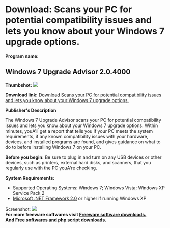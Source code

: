 # Download: Scans your PC for potential compatibility issues and lets you know about your Windows 7 upgrade options.

**Program name:**

## Windows 7 Upgrade Advisor 2.0.4000

  
**Thumbshot:** ![](http://www.freewarefiles.com/screenshot/win7upgrdadvisor_md.jpg)   
  
**Download link:** [Download Scans your PC for potential compatibility issues and lets you know about your Windows 7 upgrade options.](http://freesoftwares.boysofts.com/Windows-7-Upgrade-Advisor_program_53445.html)  
  


**Publisher's Description**  
  


The Windows 7 Upgrade Advisor scans your PC for potential compatibility issues and lets you know about your Windows 7 upgrade options. Within minutes, youA'll get a report that tells you if your PC meets the system requirements, if any known compatibility issues with your hardware, devices, and installed programs are found, and gives guidance on what to do to before installing Windows 7 on your PC. 

**Before you begin:** Be sure to plug in and turn on any USB devices or other devices, such as printers, external hard disks, and scanners, that you regularly use with the PC youA're checking.

**System Requirements:**

  * Supported Operating Systems: Windows 7; Windows Vista; Windows XP Service Pack 2 
  * [Microsoft .NET Framework 2.0](http://www.freewarefiles.com/Microsoft-NET-Framework-20-x86-Final_program_16026.html) or higher if running Windows XP 

  
  
Screenshot: ![](http://www.freewarefiles.com/screenshot/win7upgrdadvisor.jpg)   
**For more freeware softwares visit [Freeware software downloads.](http://freesoftwares.boysofts.com/)**   
**And [Free softwares and php script downloads.](http://www.boysofts.com/)**

